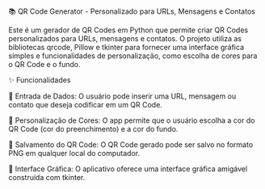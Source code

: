 📚 QR Code Generator - Personalizado para URLs, Mensagens e Contatos

Este é um gerador de QR Codes em Python que permite criar QR Codes personalizados para URLs, mensagens e contatos. O projeto utiliza as bibliotecas qrcode, Pillow e tkinter para fornecer uma interface gráfica simples e funcionalidades de personalização, como escolha de cores para o QR Code e o fundo.

✨ Funcionalidades

🎯 Entrada de Dados: O usuário pode inserir uma URL, mensagem ou contato que deseja codificar em um QR Code.

🎯 Personalização de Cores: O app permite que o usuário escolha a cor do QR Code (cor do preenchimento) e a cor do fundo.

🎯 Salvamento do QR Code: O QR Code gerado pode ser salvo no formato PNG em qualquer local do computador.

🎯 Interface Gráfica: O aplicativo oferece uma interface gráfica amigável construída com tkinter.
